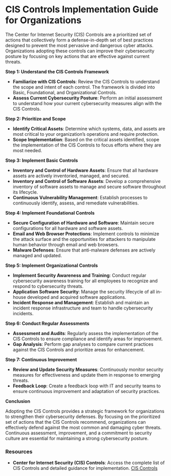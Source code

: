 # CIS Controls Implementation Guide for Organizations

The Center for Internet Security (CIS) Controls are a prioritized set of actions that collectively form a defense-in-depth set of best practices designed to prevent the most pervasive and dangerous cyber attacks. Organizations adopting these controls can improve their cybersecurity posture by focusing on key actions that are effective against current threats.

**Step 1: Understand the CIS Controls Framework**

- **Familiarize with CIS Controls**: Review the CIS Controls to understand the scope and intent of each control. The framework is divided into Basic, Foundational, and Organizational Controls.
- **Assess Current Cybersecurity Posture**: Perform an initial assessment to understand how your current cybersecurity measures align with the CIS Controls.

**Step 2: Prioritize and Scope**

- **Identify Critical Assets**: Determine which systems, data, and assets are most critical to your organization’s operations and require protection.
- **Scope Implementation**: Based on the critical assets identified, scope the implementation of the CIS Controls to focus efforts where they are most needed.

**Step 3: Implement Basic Controls**

- **Inventory and Control of Hardware Assets**: Ensure that all hardware assets are actively inventoried, managed, and secured.
- **Inventory and Control of Software Assets**: Develop a comprehensive inventory of software assets to manage and secure software throughout its lifecycle.
- **Continuous Vulnerability Management**: Establish processes to continuously identify, assess, and remediate vulnerabilities.

**Step 4: Implement Foundational Controls**

- **Secure Configuration of Hardware and Software**: Maintain secure configurations for all hardware and software assets.
- **Email and Web Browser Protections**: Implement controls to minimize the attack surface and the opportunities for attackers to manipulate human behavior through email and web browsers.
- **Malware Defenses**: Ensure that anti-malware defenses are actively managed and updated.

**Step 5: Implement Organizational Controls**

- **Implement Security Awareness and Training**: Conduct regular cybersecurity awareness training for all employees to recognize and respond to cybersecurity threats.
- **Application Software Security**: Manage the security lifecycle of all in-house developed and acquired software applications.
- **Incident Response and Management**: Establish and maintain an incident response infrastructure and team to handle cybersecurity incidents.

**Step 6: Conduct Regular Assessments**

- **Assessment and Audits**: Regularly assess the implementation of the CIS Controls to ensure compliance and identify areas for improvement.
- **Gap Analysis**: Perform gap analyses to compare current practices against the CIS Controls and prioritize areas for enhancement.

**Step 7: Continuous Improvement**

- **Review and Update Security Measures**: Continuously monitor security measures for effectiveness and update them in response to emerging threats.
- **Feedback Loop**: Create a feedback loop with IT and security teams to ensure continuous improvement and adaptation of security practices.

**Conclusion**

Adopting the CIS Controls provides a strategic framework for organizations to strengthen their cybersecurity defenses. By focusing on the prioritized set of actions that the CIS Controls recommend, organizations can effectively defend against the most common and damaging cyber threats. Continuous assessment, improvement, and a commitment to security culture are essential for maintaining a strong cybersecurity posture.

### Resources

- **Center for Internet Security (CIS) Controls**: Access the complete list of CIS Controls and detailed guidance for implementation. [CIS Controls](https://www.cisecurity.org/controls/)
